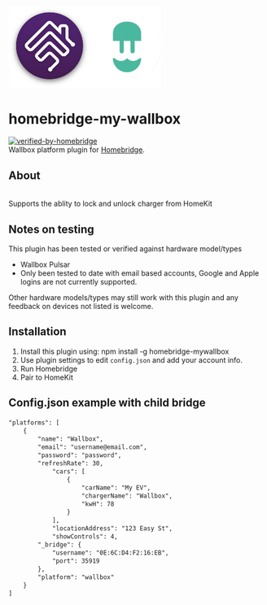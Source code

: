 <p align="left">
 <img width="300" src="logo/homebridge-wallbox.png" />
</p>

# homebridge-my-wallbox
[![verified-by-homebridge](https://badgen.net/badge/homebridge/verified/purple)](https://github.com/homebridge/homebridge/wiki/Verified-Plugins)
<br>Wallbox platform plugin for [Homebridge](https://github.com/nfarina/homebridge).

## About

<br> Supports the ablity to lock and unlock charger from HomeKit

## Notes on testing

This plugin has been tested or verified against hardware model/types
- Wallbox Pulsar
- Only been tested to date with email based accounts, Google and Apple logins are not currently supported. 

Other hardware models/types may still work with this plugin and any feedback on devices not listed is welcome.

## Installation
1. Install this plugin using: npm install -g homebridge-mywallbox
3. Use plugin settings to edit ``config.json`` and add your account info.
4. Run Homebridge
5. Pair to HomeKit

## Config.json example with child bridge
```
"platforms": [
	{
		"name": "Wallbox",
		"email": "username@email.com",
		"password": "password",
		"refreshRate": 30,
			"cars": [
				{
					"carName": "My EV",
					"chargerName": "Wallbox",
					"kwH": 78
				}
			],
			"locationAddress": "123 Easy St",
			"showControls": 4,
		"_bridge": {
			"username": "0E:6C:D4:F2:16:EB",
			"port": 35919
		},
		"platform": "wallbox"
	}
]
```